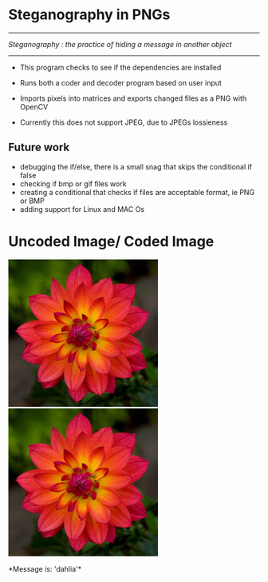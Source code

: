 
# Steganography in PNGs
-------------------------------------------------------------------------------------------------------
*Steganography : the practice of hiding a message in another object*

-------------------------------------------------------------------------------------------------------
- This program checks to see if the dependencies are installed

- Runs both a coder and decoder program based on user input

- Imports pixels into matrices and exports changed files as a PNG with OpenCV

- Currently this does not support JPEG, due to JPEGs lossieness

## Future work
- debugging the if/else, there is a small snag that skips the conditional if false
- checking if bmp or gif files work
- creating a conditional that checks if files are acceptable format, ie PNG or BMP
- adding support for Linux and MAC Os

# Uncoded Image/ Coded Image

<p float="left">
  <img src="https://github.com/ph1-618O/stegosarus_text/blob/main/images/flower.png" alt="uncoded dahlia" width="300" />
  <img src="https://github.com/ph1-618O/stegosarus_text/blob/main/images/fwr_message.png" alt="coded dahlia" width="300"/> 
</p>
*Message is: 'dahlia'*
